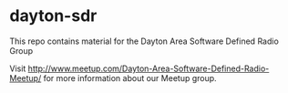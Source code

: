 # dayton-sdr
This repo contains material for the Dayton Area Software Defined Radio Group

Visit http://www.meetup.com/Dayton-Area-Software-Defined-Radio-Meetup/ for more information about our Meetup group.

